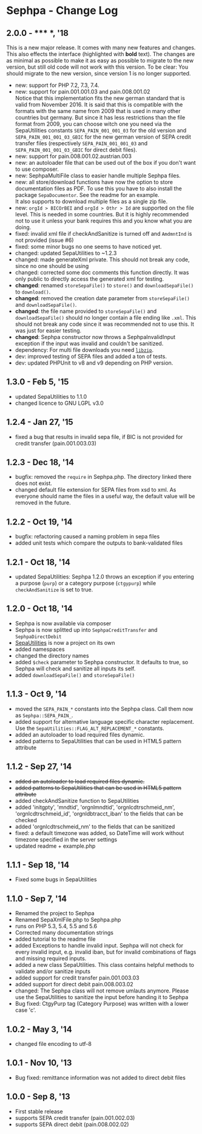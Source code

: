 Sephpa - Change Log
===============

## 2.0.0 - *** *, '18
This is a new major release. It comes with many new features and changes. This also effects the
interface (highlighted with **bold** text). The changes are as minimal as possible to make it as easy as possible to migrate to
the new version, but still old code will not work with this version. To be clear: You should migrate
to the new version, since version 1 is no longer supported.

- new: support for PHP 7.2, 7.3, 7.4.
- new: support for pain.001.001.03 and pain.008.001.02<br>
Notice that this implementation fits the new german standard that is valid from November 2016. 
It is said that this is compatible with the formats with the same name from 2009 that is used 
in many other countries but germany. But since it has less restrictions than the file format 
from 2009, you can choose witch one you need via the SepaUtilities constants `SEPA_PAIN_001_001_03`
for the old version and `SEPA_PAIN_001_001_03_GBIC` for the new german version of SEPA credit 
transfer files (respectively `SEPA_PAIN_001_001_03` and `SEPA_PAIN_001_001_03_GBIC` for direct 
debit files).
- new: support for pain.008.001.02.austrian.003
- new: an autoloader file that can be used out of the box if you don't want to use composer.
- new: SephpaMultiFile class to easier handle multiple Sephpa files.
- new: all store/download functions have now the option to store documentation files as PDF. To
use this you have to also install the package `SepaDocumentor`. See the readme for
an example.  
It also supports to download multiple files as a single zip file.
- new: `orgId > BICOrBEI` and `orgId > Othr > Id` are supported on the file level. This is needed in some countries.
But it is highly recommended not to use it unless your bank requires this and you know what you 
are doing. 
- fixed: invalid xml file if checkAndSanitize is turned off and `AmdmntInd` is not provided (issue #6)
- fixed: some minor bugs no one seems to have noticed yet.
- changed: updated SepaUtilities to ~1.2.3
- changed: made generateXml private. This should not break any code, since no one should be using
- changed: corrected some doc comments
this function directly. It was only public to directly access the generated xml for testing.
- **changed**: renamed `storeSepaFile()` to `store()` and `downloadSepaFile()` to `download()`.
- **changed**: removed the creation date parameter from `storeSepaFile()` and `downloadSepaFile()`.
- **changed**: the file name provided to `storeSepaFile()` and `downloadSepaFile()` should no longer
contain a file ending like `.xml`.
This should not break any code since it was recommended not to use this. It was just for easier testing.
- **changed**: Sephpa constructor now throws a SephpaInvalidInput exception if the input was invalid
and couldn't be sanitized.
- dependency: For multi file downloads you need [`libzip`](http://php.net/manual/en/book.zip.php).
- dev: improved testing of SEPA files and added a ton of tests.
- dev: updated PHPUnit to v8 and v9 depending on PHP version.

## 1.3.0 - Feb 5, '15
- updated SepaUtilities to 1.1.0
- changed licence to GNU LGPL v3.0

## 1.2.4 - Jan 27, '15
- fixed a bug that results in invalid sepa file, if BIC is not provided for credit transfer (pain.001.003.03)

## 1.2.3 - Dec 18, '14
- bugfix: removed the `require` in Sephpa.php. The directory linked there does not exist.
- changed default file extension for SEPA files from xsd to xml. As everyone should name the files
in a useful way, the default value will be removed in the future.

## 1.2.2 - Oct 19, '14
- bugfix: refactoring caused a naming problem in sepa files
- added unit tests which compare the outputs to bank-validated files

## 1.2.1 - Oct 18, '14
- updated SepaUtilities: Sephpa 1.2.0 throws an exception if you entering a purpose (`purp`) 
or a category purpose (`ctgypurp`) while `checkAndSanitize` is set to true.

## 1.2.0 - Oct 18, '14
- Sephpa is now available via composer
- Sephpa is now splitted up into `SephpaCreditTransfer` and `SephpaDirectDebit`
- [SepaUtilities](https://github.com/AbcAeffchen/SepaUtilities) is now a project on its own
- added namespaces
- changed the directory names
- added `$check` parameter to Sephpa constructor. It defaults to true, so Sephpa will check and
sanitize all inputs its self.
- added `downloadSepaFile()` and `storeSepaFile()`

## 1.1.3 - Oct 9, '14
- moved the `SEPA_PAIN_*` constants into the Sephpa class. Call them now as `Sephpa::SEPA_PAIN_`.
- added support for alternative language specific character replacement. Use the 
`SepaUtilities::FLAG_ALT_REPLACEMENT_*` constants.
- added an autoloader to load required files dynamic.
- added patterns to SepaUtilities that can be used in HTML5 pattern attribute

## 1.1.2 - Sep 27, '14
- ~~added an autoloader to load required files dynamic.~~
- ~~added patterns to SepaUtilities that can be used in HTML5 pattern attribute~~
- added checkAndSanitize function to SepaUtilities
- added 'initgpty', 'mndtid', 'orgnlmndtid', 'orgnlcdtrschmeid_nm', 'orgnlcdtrschmeid_id',
'orgnldbtracct_iban' to the fields that can be checked
- added 'orgnlcdtrschmeid_nm' to the fields that can be sanitized
- fixed: a default timezone was added, so DateTime will work without timezone specified in the
server settings
- updated readme + example.php

## 1.1.1 - Sep 18, '14
- Fixed some bugs in SepaUtilities

## 1.1.0 - Sep 7, '14
- Renamed the project to Sephpa
- Renamed SepaXmlFile.php to Sephpa.php
- runs on PHP 5.3, 5.4, 5.5 and 5.6
- Corrected many documentation strings
- added tutorial to the readme file
- added Exceptions to handle invalid input. Sephpa will not check for every invalid input, e.g.
invalid iban, but for invalid combinations of flags and missing required inputs.
- added a new class SepaUtilities. This class contains helpful methods to validate
and/or sanitize inputs
- added support for credit transfer pain.001.003.03
- added support for direct debit pain.008.003.02
- changed: The Sephpa class will not remove umlauts anymore. Please use the SepaUtilities to
sanitize the input before handing it to Sephpa
- Bug fixed: CtgyPurp tag (Category Purpose) was written with a lower case 'c'.


## 1.0.2 - May 3, '14
- changed file encoding to utf-8

## 1.0.1 - Nov 10, '13
- Bug fixed: remittance information was not added to direct debit files

## 1.0.0 - Sep 8, '13
- First stable release
- supports SEPA credit transfer (pain.001.002.03)
- supports SEPA direct debit (pain.008.002.02)

